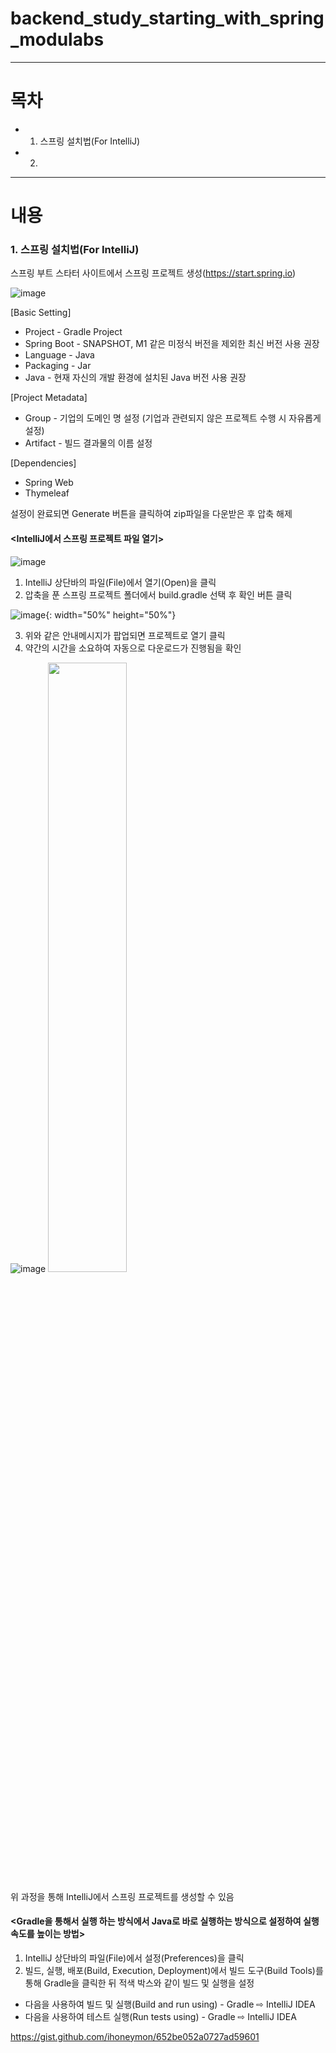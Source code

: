 # backend_study_starting_with_spring_modulabs
---
# 목차
- 1. 스프링 설치법(For IntelliJ)
- 2. 

---
# 내용
### 1. 스프링 설치법(For IntelliJ)
스프링 부트 스타터 사이트에서 스프링 프로젝트 생성(https://start.spring.io)

![image](https://user-images.githubusercontent.com/101415950/192459186-e7f13542-1063-451d-b9aa-1dc41ff08650.png)

[Basic Setting]
- Project - Gradle Project
- Spring Boot - SNAPSHOT, M1 같은 미정식 버전을 제외한 최신 버전 사용 권장
- Language - Java
- Packaging - Jar
- Java - 현재 자신의 개발 환경에 설치된 Java 버전 사용 권장

[Project Metadata]
- Group - 기업의 도메인 명 설정 (기업과 관련되지 않은 프로젝트 수행 시 자유롭게 설정)
- Artifact - 빌드 결과물의 이름 설정

[Dependencies]
- Spring Web
- Thymeleaf

설정이 완료되면  Generate 버튼을 클릭하여 zip파일을 다운받은 후 압축 해제

#### <IntelliJ에서 스프링 프로젝트 파일 열기>

![image](https://user-images.githubusercontent.com/101415950/192464593-05687cb8-63fc-4f75-b479-444342a26928.png)

1. IntelliJ 상단바의 파일(File)에서 열기(Open)을 클릭
2. 압축을 푼 스프링 프로젝트 폴더에서 build.gradle 선택 후 확인 버튼 클릭

![image](https://user-images.githubusercontent.com/101415950/192465073-0e5bcfa3-1049-4fc8-a63d-3e6e6865b05b.png){: width="50%" height="50%"}

3. 위와 같은 안내메시지가 팝업되면 프로젝트로 열기 클릭
4. 약간의 시간을 소요하여 자동으로 다운로드가 진행됨을 확인

![image](https://user-images.githubusercontent.com/101415950/192466398-a142b547-27a3-4d93-a754-960410c65a5b.png)
<img src="https://user-images.githubusercontent.com/101415950/192466398-a142b547-27a3-4d93-a754-960410c65a5b.png" width="50%" height="50%">

위 과정을 통해 IntelliJ에서 스프링 프로젝트를 생성할 수 있음

#### <Gradle을 통해서 실행 하는 방식에서 Java로 바로 실행하는 방식으로 설정하여 실행 속도를 높이는 방법>
1. IntelliJ 상단바의 파일(File)에서 설정(Preferences)을 클릭
2. 빌드, 실행, 배포(Build, Execution, Deployment)에서 빌드 도구(Build Tools)를 통해 Gradle을 클릭한 뒤 적색 박스와 같이 빌드 및 실행을 설정
 - 다음을 사용하여 빌드 및 실행(Build and run using) - Gradle ⇨ IntelliJ IDEA
 - 다음을 사용하여 테스트 실행(Run tests using) - Gradle ⇨ IntelliJ IDEA



https://gist.github.com/ihoneymon/652be052a0727ad59601
